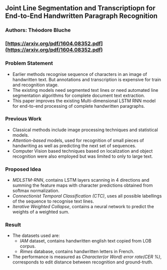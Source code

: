 ## Joint Line Segmentation and Transcriptiopn for End-to-End Handwritten Paragraph Recognition
### Authors: Théodore Bluche
### [https://arxiv.org/pdf/1604.08352.pdf](https://arxiv.org/pdf/1604.08352.pdf)

### Problem Statement
- Earlier methods recognise sequence of characters in an image of handwritten text. But annotations and transcription is expensive for train and recognition stage. 
- The existing models need segmented text lines or need automated line segmentation algorithms for complete document text extraction. 
- This paper improves the existing Multi-dimensional LSTM RNN model for end-to-end processing of complete handwritten paragraphs. 

### Previous Work
- Classical methods include image processing techniques and statistical models. 
- *Attention-based* models, used for recognition of small pieces of handwriting as well as predicting the next set of sequences. 
- Computer Vision based techniques based on localization and object recognition were also employed but was limited to only to large text. 

### Proposed Idea
- *MDLSTM-RNN*, contains LSTM layers scanning in 4 directions and summing the feature maps with character predictions obtained from softmax normalization. 
- *Connectionist Temporal Classification (CTC)*, uses all possible labellings of the sequence to recognise text lines. 
- *Iterative Weighted Collapse*, contains a neural network to predict the weights of a weighted sum.

### Result
- The datasets used are:
  - *IAM* dataset, contains handwritten english text copied from LOB corpus.
  - *Rimes* database, contains handwritten letters in French.
- The performance is measured as *Character(or Word) error rate(CER %)*, corresponds to edit distance between recognition and ground-truth. 
